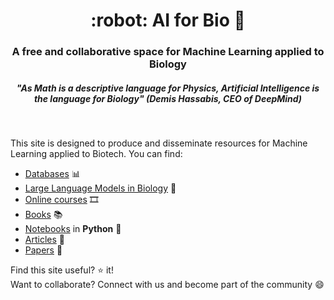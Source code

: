 <HTML><h1 align="center">:robot: AI for Bio 🧬</h1> 

<h3 align="center">A free and collaborative space for Machine Learning applied to Biology</h3>
<h5 align="center">"As Math is a descriptive language for Physics, Artificial Intelligence is the language for Biology" (Demis Hassabis, CEO of DeepMind)</h3>
<br>
</HTML>

This site is designed to produce and disseminate resources for Machine Learning applied to Biotech. You can find:
- [Databases](databases) 📊
- [Large Language Models in Biology](biollms) 🤖
- [Online courses](online-courses) 🎞️
- [Books](books) 📚
- [Notebooks](notebooks) in **Python** :snake:
- [Articles](articles) 📰
- [Papers](papers) 📄


Find this site useful? :star: it!  
Want to collaborate? Connect with us and become part of the community 😄


   

